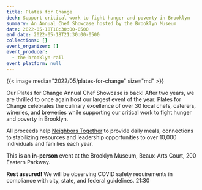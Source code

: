 ```yaml
---
title: Plates for Change
deck: Support critical work to fight hunger and poverty in Brooklyn
summary: An Annual Chef Showcase hosted by the Brooklyn Museum
date: 2022-05-18T18:30:00-0500
end_date: 2022-05-18T21:30:00-0500
collections: []
event_organizer: []
event_producer:
  - the-brooklyn-rail
event_platform: null
---
```

{{< image media="2022/05/plates-for-change" size="md" >}}

Our Plates for Change Annual Chef Showcase is back! After two years, we are thrilled to once again host our largest event of the year. Plates for Change celebrates the culinary excellence of over 30 local chefs, caterers, wineries, and breweries while supporting our critical work to fight hunger and poverty in Brooklyn.

All proceeds help [Neighbors Together](https://neighborstogether.org/) to provide daily meals, connections to stabilizing resources and leadership opportunities to over 10,000 individuals and families each year.

This is an **in-person** event at the Brooklyn Museum, Beaux-Arts Court, 200 Eastern Parkway. 

**Rest assured!** We will be observing COVID safety requirements in compliance with city, state, and federal guidelines. 21:30